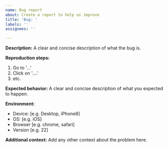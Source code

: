 ```yaml
---
name: Bug report
about: Create a report to help us improve
title: 'Bug: '
labels: ''
assignees: ''

---
```


**Description:**
A clear and concise description of what the bug is.

**Reproduction steps:**
1. Go to '...'
2. Click on '....'
3. etc.

**Expected behavior:**
A clear and concise description of what you expected to happen.

**Environment:**
 - Device: [e.g. Desktop, iPhone8]
 - OS: [e.g. iOS]
 - Browser [e.g. chrome, safari]
 - Version [e.g. 22]

**Additional context:**
Add any other context about the problem here.
